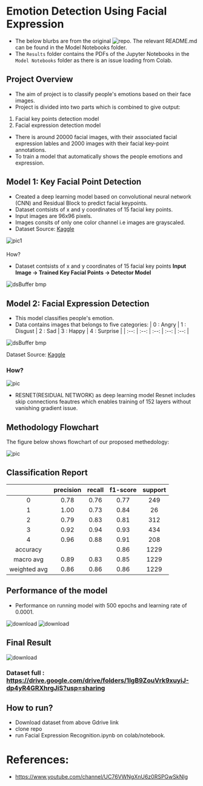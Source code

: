 # Emotion Detection Using Facial Expression
- The below blurbs are from the original ![repo](https://github.com/Aryavir07/Facial-Emotions-Recognition). The relevant README.md can be found in the Model Notebooks folder.
- The `Results` folder contains the PDFs of the Jupyter Notebooks in the `Model Notebooks` folder as there is an issue loading from Colab. 
## Project Overview
- The aim of project is to classify people's emotions based on their face images.
- Project is divided into two parts which is combined to give output:
 1. Facial key points detection model
 2. Facial expression detection model
- There is around 20000 facial images, with their associated facial expression lables and 2000 images with their facial key-point annotations.
- To train a model that automatically shows the people emotions and expression.

## Model 1: Key Facial Point Detection
- Created a deep learning model based on convolutional neural network (CNN) and Residual Block to predict facial keypoints.
- Dataset contsists of x and y coordinates of 15 facial key points.
- Input images are 96x96 pixels.
- Images consits of only one color channel i.e images are grayscaled.
- Dataset Source: [Kaggle](http://https://www.kaggle.com/c/facial-keypoints-detection/data "Kaggle")

![pic1](https://user-images.githubusercontent.com/42632417/110663048-1f295700-81ec-11eb-87f8-9b424fb2141f.png)
#### 
How?
- Dataset contsists of x and y coordinates of 15 facial key points
**Input Image -> Trained Key Facial Points -> Detector Model**

![dsBuffer bmp](https://user-images.githubusercontent.com/42632417/110666470-5ea57280-81ef-11eb-8113-cc9a9690587d.png)

## Model 2: Facial Expression Detection
- This model classifies people's emotion.
- Data contains images that belongs to five categories:
  | 0 : Angry |  1 : Disgust | 2 : Sad  | 3 : Happy | 4 : Surprise |
  | :--:      | :--:         |  :--:    |  :--:      |  :--:       |


![dsBuffer bmp](https://user-images.githubusercontent.com/42632417/110773407-b9d47500-8282-11eb-89aa-e3bad778df36.png)


Dataset Source: [Kaggle](http://https://www.kaggle.com/c/challenges-in-representation-learning-facial-expression-recognition-challenge/data "Kaggle")

### How?

![pic](https://user-images.githubusercontent.com/42632417/110667735-91039f80-81f0-11eb-9ef4-7dc7bcbdf9a7.GIF)

- RESNET(RESIDUAL NETWORK) as deep learning model
Resnet includes skip connections feautres which enables training of 152 layers without vanishing gradient issue.


## Methodology Flowchart

The figure below shows flowchart of our proposed methedology:

![pic](https://user-images.githubusercontent.com/42632417/110668836-bba22800-81f1-11eb-8469-99c64409f098.GIF)



## Classification Report
|	| precision |    recall | f1-score  | support |
|:--:	| :---:     |   :---:   | :---:	    | :---:   |
|   0   |   0.78    |    0.76   |   0.77    |   249   | 
|   1   |   1.00    |    0.73   |   0.84    |    26   |
|   2   |   0.79    |    0.83   |   0.81    |   312   |
|   3   |   0.92    |    0.94   |   0.93    |   434   |
|   4   |   0.96    |    0.88   |   0.91    |   208   | 
| accuracy|         |           |   0.86    |  1229   | 
|macro avg| 0.89    |  0.83     | 0.85      | 1229    |
|weighted avg|0.86   |   0.86   |   0.86    | 1229    |

## Performance of the model
- Performance on running model with 500 epochs and learning rate of 0.0001.

![download](https://user-images.githubusercontent.com/42632417/110739242-c93dc900-8256-11eb-9218-2de1909aaa25.png) ![download](https://user-images.githubusercontent.com/42632417/110739261-d1960400-8256-11eb-8744-32c6e4862207.png)

## Final Result

![download](https://user-images.githubusercontent.com/42632417/110671267-5439a780-81f4-11eb-9725-3e42d60e094d.png)

### Dataset full : https://drive.google.com/drive/folders/1lgB9ZouVrk9xuyiJ-dp4yR4GRXhrgJiS?usp=sharing

## How to run?
- Download dataset from above Gdrive link
- clone repo
- run Facial Expression Recognition.ipynb on colab/notebook.

# References:
- https://www.youtube.com/channel/UC76VWNgXnU6z0RSPGwSkNIg
